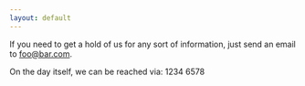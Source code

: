 ```yaml
---
layout: default
---
```


If you need to get a hold of us for any sort of information, just send an email to foo@bar.com.

On the day itself, we can be reached via: 1234 6578
